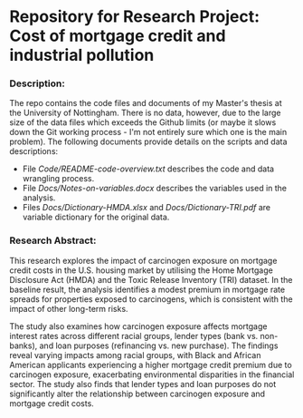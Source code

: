 # Repository for Research Project: Cost of mortgage credit and industrial pollution

### Description: 
The repo contains the code files and documents of my Master's thesis at the University of Nottingham. There is no data, however, due to the large size of the data files which exceeds the Github limits (or maybe it slows down the Git working process - I'm not entirely sure which one is the main problem). The following documents provide details on the scripts and data descriptions:
- File _Code/README-code-overview.txt_ describes the code and data wrangling process.<br />
- File _Docs/Notes-on-variables.docx_ describes the variables used in the analysis.<br />
- Files _Docs/Dictionary-HMDA.xlsx_ and _Docs/Dictionary-TRI.pdf_ are variable dictionary for the original data.

### Research Abstract:
This research explores the impact of carcinogen exposure on mortgage credit costs in the U.S. housing market by utilising the Home Mortgage Disclosure Act (HMDA) and the Toxic Release Inventory (TRI) dataset. In the baseline result, the analysis identifies a modest premium in mortgage rate spreads for properties exposed to carcinogens, which is consistent with the impact of other long-term risks.

The study also examines how carcinogen exposure affects mortgage interest rates across different racial groups, lender types (bank vs. non-banks), and loan purposes (refinancing vs. new purchase). The findings reveal varying impacts among racial groups, with Black and African American applicants experiencing a higher mortgage credit premium due to carcinogen exposure, exacerbating environmental disparities in the financial sector. The study also finds that lender types and loan purposes do not significantly alter the relationship between carcinogen exposure and mortgage credit costs.
